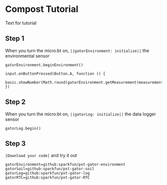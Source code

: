# Compost Tutorial
Text for tutorial

## Step 1
When you turn the micro:bt on, ``||gatorEnvironment: initialize||`` the environmental sensor

```blocks
gatorEnvironment.beginEnvironment()
```

```ghost
input.onButtonPressed(Button.A, function () {
    basic.showNumber(Math.round(gatorEnvironment.getMeasurement(measurementType.humidity)))
})
```

## Step 2 
When you turn the micro:bt on, ``||gatorLog: initialize||`` the data logger sensor

```blocks
gatorLog.begin()
```

## Step 3
``|Download your code|`` and try it out


```package
gatorEnvironment=github:sparkfun/pxt-gator-environment
gatorSoil=github:sparkfun/pxt-gator-soil
gatorLog=github:sparkfun/pxt-gator-log
gatorRTC=github:sparkfun/pxt-gator-RTC
```
